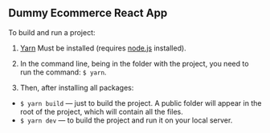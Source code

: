 ## Dummy Ecommerce React App

To build and run a project:

1. [Yarn](https://yarnpkg.com) Must be installed (requires [node.js](https://nodejs.org) installed).

2. In the command line, being in the folder with the project, you need to run the command: `$ yarn`.

3. Then, after installing all packages:
  - `$ yarn build` — just to build the project. A public folder will appear in the root of the project, which will contain all the files.
  - `$ yarn dev` — to build the project and run it on your local server.
